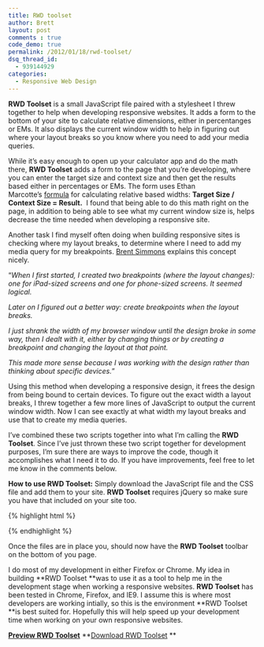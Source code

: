 ```yaml
---
title: RWD toolset
author: Brett
layout: post
comments : true
code_demo: true
permalink: /2012/01/18/rwd-toolset/
dsq_thread_id:
  - 939144929
categories:
  - Responsive Web Design
---
```

**RWD Toolset** is a small JavaScript file paired with a stylesheet I threw together to help when developing responsive websites. It adds a form to the bottom of your site to calculate relative dimensions, either in percentanges or EMs. It also displays the current window width to help in figuring out where your layout breaks so you know where you need to add your media queries.

While it&#8217;s easy enough to open up your calculator app and do the math there, **RWD Toolset** adds a form to the page that you&#8217;re developing, where you can enter the target size and context size and then get the results based either in percentages or EMs. The form uses Ethan Marcotte&#8217;s <a href="http://www.alistapart.com/articles/fluidgrids/" target="_blank">formula</a> for calculating relative based widths: **Target Size / Context Size = Result.**  I found that being able to do this math right on the page, in addition to being able to see what my current window size is, helps decrease the time needed when developing a responsive site.

Another task I find myself often doing when building responsive sites is checking where my layout breaks, to determine where I need to add my media query for my breakpoints. <a href="http://inessential.com/2012/01/13/things_i_learned_doing_responsive_web_de" target="_blank">Brent Simmons</a> explains this concept nicely.

&#8220;*When I first started, I created two breakpoints (where the layout changes): one for iPad-sized screens and one for phone-sized screens. It seemed logical.*

*Later on I figured out a better way: create breakpoints when the layout breaks.*

*I just shrank the width of my browser window until the design broke in some way, then I dealt with it, either by changing things or by creating a breakpoint and changing the layout at that point.*

*This made more sense because I was working with the design rather than thinking about specific devices.*&#8221;

Using this method when developing a responsive design, it frees the design from being bound to certain devices. To figure out the exact width a layout breaks, I threw together a few more lines of JavaScript to output the current window width. Now I can see exactly at what width my layout breaks and use that to create my media queries.

I&#8217;ve combined these two scripts together into what I&#8217;m calling the **RWD Toolset**. Since I&#8217;ve just thrown these two script together for development purposes, I&#8217;m sure there are ways to improve the code, though it accomplishes what I need it to do. If you have improvements, feel free to let me know in the comments below.

**How to use RWD Toolset:**
Simply download the JavaScript file and the CSS file and add them to your site.
**RWD Toolset** requires jQuery so make sure you have that included on your site too.

{% highlight html %}
<link rel="stylesheet" href="css/rwd-toolset.css">
<script type="text/javascript" src="http://ajax.googleapis.com/ajax/libs/jquery/1.7.1/jquery.min.js"></script>
<script type="text/javascript" src="js/rwd-toolset.js"></script>
{% endhighlight %}

Once the files are in place you, should now have the **RWD Toolset** toolbar on the bottom of you page.

I do most of my development in either Firefox or Chrome. My idea in building **RWD Toolset **was to use it as a tool to help me in the development stage when working a responsive websites. **RWD Toolset** has been tested in Chrome, Firefox, and IE9. I assume this is where most developers are working intially, so this is the environment **RWD Toolset **is best suited for. Hopefully this will help speed up your development time when working on your own responsive websites.

**<a title="RWD Toolset" href="http://brettjankord.com/projects/rwd-toolset/" target="_blank">Preview RWD Toolset</a>**
**<a title="Download RWD Toolset" href="http://brettjankord.com/projects/rwd-toolset/rwd-toolset.zip" target="_blank">Download RWD Toolset</a> **
